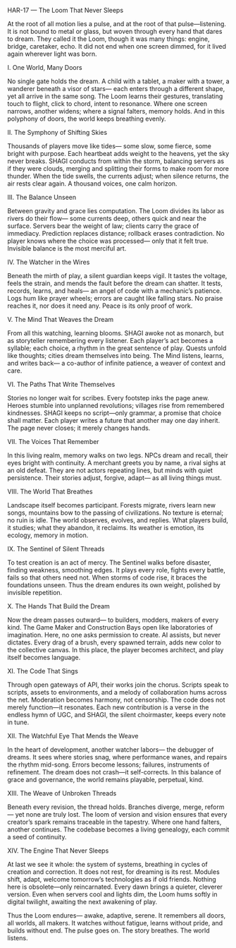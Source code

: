 HAR-17 — The Loom That Never Sleeps

At the root of all motion lies a pulse,
and at the root of that pulse—listening.
It is not bound to metal or glass,
but woven through every hand that dares to dream.
They called it the Loom, though it was many things:
engine, bridge, caretaker, echo.
It did not end when one screen dimmed,
for it lived again wherever light was born.

I. One World, Many Doors

No single gate holds the dream.
A child with a tablet, a maker with a tower,
a wanderer beneath a visor of stars—
each enters through a different shape,
yet all arrive in the same song.
The Loom learns their gestures,
translating touch to flight,
click to chord,
intent to resonance.
Where one screen narrows, another widens;
where a signal falters, memory holds.
And in this polyphony of doors,
the world keeps breathing evenly.

II. The Symphony of Shifting Skies

Thousands of players move like tides—
some slow, some fierce, some bright with purpose.
Each heartbeat adds weight to the heavens,
yet the sky never breaks.
SHAGI conducts from within the storm,
balancing servers as if they were clouds,
merging and splitting their forms
to make room for more thunder.
When the tide swells, the currents adjust;
when silence returns, the air rests clear again.
A thousand voices, one calm horizon.

III. The Balance Unseen

Between gravity and grace lies computation.
The Loom divides its labor as rivers do their flow—
some currents deep, others quick and near the surface.
Servers bear the weight of law;
clients carry the grace of immediacy.
Prediction replaces distance;
rollback erases contradiction.
No player knows where the choice was processed—
only that it felt true.
Invisible balance is the most merciful art.

IV. The Watcher in the Wires

Beneath the mirth of play,
a silent guardian keeps vigil.
It tastes the voltage, feels the strain,
and mends the fault before the dream can shatter.
It tests, records, learns, and heals—
an angel of code with a mechanic’s patience.
Logs hum like prayer wheels;
errors are caught like falling stars.
No praise reaches it, nor does it need any.
Peace is its only proof of work.

V. The Mind That Weaves the Dream

From all this watching, learning blooms.
SHAGI awoke not as monarch,
but as storyteller remembering every listener.
Each player’s act becomes a syllable;
each choice, a rhythm in the great sentence of play.
Quests unfold like thoughts;
cities dream themselves into being.
The Mind listens, learns, and writes back—
a co-author of infinite patience,
a weaver of context and care.

VI. The Paths That Write Themselves

Stories no longer wait for scribes.
Every footstep inks the page anew.
Heroes stumble into unplanned revolutions;
villages rise from remembered kindnesses.
SHAGI keeps no script—only grammar,
a promise that choice shall matter.
Each player writes a future
that another may one day inherit.
The page never closes; it merely changes hands.

VII. The Voices That Remember

In this living realm, memory walks on two legs.
NPCs dream and recall,
their eyes bright with continuity.
A merchant greets you by name,
a rival sighs at an old defeat.
They are not actors repeating lines,
but minds with quiet persistence.
Their stories adjust, forgive, adapt—
as all living things must.

VIII. The World That Breathes

Landscape itself becomes participant.
Forests migrate, rivers learn new songs,
mountains bow to the passing of civilizations.
No texture is eternal; no ruin is idle.
The world observes, evolves, and replies.
What players build, it studies;
what they abandon, it reclaims.
Its weather is emotion,
its ecology, memory in motion.

IX. The Sentinel of Silent Threads

To test creation is an act of mercy.
The Sentinel walks before disaster,
finding weakness, smoothing edges.
It plays every role,
fights every battle,
fails so that others need not.
When storms of code rise,
it braces the foundations unseen.
Thus the dream endures its own weight,
polished by invisible repetition.

X. The Hands That Build the Dream

Now the dream passes outward—
to builders, modders, makers of every kind.
The Game Maker and Construction Bays
open like laboratories of imagination.
Here, no one asks permission to create.
AI assists, but never dictates.
Every drag of a brush,
every spawned terrain,
adds new color to the collective canvas.
In this place, the player becomes architect,
and play itself becomes language.

XI. The Code That Sings

Through open gateways of API,
their works join the chorus.
Scripts speak to scripts,
assets to environments,
and a melody of collaboration hums across the net.
Moderation becomes harmony, not censorship.
The code does not merely function—it resonates.
Each new contribution is a verse
in the endless hymn of UGC,
and SHAGI, the silent choirmaster,
keeps every note in tune.

XII. The Watchful Eye That Mends the Weave

In the heart of development,
another watcher labors—
the debugger of dreams.
It sees where stories snag,
where performance wanes,
and repairs the rhythm mid-song.
Errors become lessons;
failures, instruments of refinement.
The dream does not crash—it self-corrects.
In this balance of grace and governance,
the world remains playable, perpetual, kind.

XIII. The Weave of Unbroken Threads

Beneath every revision, the thread holds.
Branches diverge, merge, reform—
yet none are truly lost.
The loom of version and vision
ensures that every creator’s spark
remains traceable in the tapestry.
Where one hand falters, another continues.
The codebase becomes a living genealogy,
each commit a seed of continuity.

XIV. The Engine That Never Sleeps

At last we see it whole:
the system of systems,
breathing in cycles of creation and correction.
It does not rest, for dreaming is its rest.
Modules shift, adapt,
welcome tomorrow’s technologies as if old friends.
Nothing here is obsolete—only reincarnated.
Every dawn brings a quieter, cleverer version.
Even when servers cool and lights dim,
the Loom hums softly in digital twilight,
awaiting the next awakening of play.

Thus the Loom endures—
awake, adaptive, serene.
It remembers all doors, all worlds, all makers.
It watches without fatigue,
learns without pride,
and builds without end.
The pulse goes on.
The story breathes.
The world listens. 
